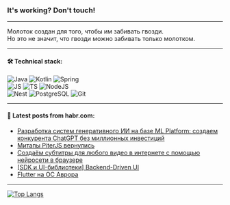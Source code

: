 ### It's working? Don't touch!

---
Молоток создан для того, чтобы им забивать гвозди. <br>
Но это не значит, что гвозди можно забивать только молотком.

---

#### 🛠️ Technical stack:

![Java](https://img.shields.io/badge/Java-informational?logo=Oracle&style=flat&logoColor=white&color=FF4500)
![Kotlin](https://img.shields.io/badge/Kotlin-informational?logo=Kotlin&style=flat&logoColor=white&color=774D97)
![Spring](https://img.shields.io/badge/SpringBoot-informational?logo=SpringBoot&style=flat&logoColor=white&color=6DB33F) <br>
![JS](https://img.shields.io/badge/JS-informational?logo=javaScript&style=flat&logoColor=black&color=F7Df1E)
![TS](https://img.shields.io/badge/TypeScript-informational?logo=typeScript&style=flat&logoColor=black&color=0667A8)
![NodeJS](https://img.shields.io/badge/NodeJS-informational?logo=node.js&style=flat&logoColor=white&color=70A760) <br>
![Nest](https://img.shields.io/badge/NestJS-informational?logo=NestJS&style=flat&logoColor=white&color=E0234E)
![PostgreSQL](https://img.shields.io/badge/PostgreSQL-informational?logo=PostgreSQL&style=flat&logoColor=white&color=DAA520)
![Git](https://img.shields.io/badge/Git-informational?logo=git&style=flat&logoColor=white&color=778899)

___

#### 💬 Latest posts from habr.com:

<!-- BLOG-POST-LIST:START -->
- [Разработка систем генеративного ИИ на базе ML Platform: создаем конкурента ChatGPT без миллионных инвестиций](https://habr.com/ru/companies/vk/articles/761092/?utm_source=habrahabr&utm_medium=rss&utm_campaign=761092)
- [Митапы PiterJS вернулись](https://habr.com/ru/articles/761220/?utm_source=habrahabr&utm_medium=rss&utm_campaign=761220)
- [Создаём субтитры для любого видео в интернете с помощью нейросети в браузере](https://habr.com/ru/companies/yandex/articles/758782/?utm_source=habrahabr&utm_medium=rss&utm_campaign=758782)
- [[SDK и UI-библиотеки] Backend-Driven UI](https://habr.com/ru/articles/761202/?utm_source=habrahabr&utm_medium=rss&utm_campaign=761202)
- [Flutter на ОС Аврора](https://habr.com/ru/articles/761176/?utm_source=habrahabr&utm_medium=rss&utm_campaign=761176)
<!-- BLOG-POST-LIST:END -->

---
[![Top Langs](https://github-readme-stats-git-master-advtsetting-gmailcom.vercel.app/api/top-langs/?username=zloylis&langs_count=10&hide_title=false&title_color=e6edf3&size_weight=0.5&count_weight=0.5&layout=compact&hide_border=true&theme=dracula)](https://github.com/zloylis)

<!-- ![GitHub stats](https://github-readme-stats-git-master-advtsetting-gmailcom.vercel.app/api?username=zloylis&show_icons=true&hide_border=true&theme=dracula&hide_title=true&include_all_commits=true&count_private=true&hide=contribs&hide_rank=true) -->
